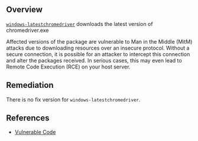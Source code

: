## Overview
[`windows-latestchromedriver`](https://www.npmjs.com/package/windows-latestchromedriver) downloads the latest version of chromedriver.exe

Affected versions of the package are vulnerable to Man in the Middle (MitM) attacks due to downloading resources over an insecure protocol. Without a secure connection, it is possible for an attacker to intercept this connection and alter the packages received. In serious cases, this may even lead to Remote Code Execution (RCE) on your host server.

## Remediation
There is no fix version for `windows-latestchromedriver`.

## References
- [Vulnerable Code](https://github.com/ISNIT0/Windows_LatestChromedriver/blob/master/download.js#L3)
